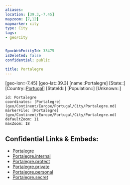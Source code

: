 ```yaml
---
aliases: 
location: [39.3,-7.45]
mapzoom: [7,12] 
mapmarker: city 
type: City
tags:
- geo/City


SpocWebEntityId: 33475
isDeleted: false
confidential: public

title: Portalegre
---
```

[geo-lon::-7.45]
[geo-lat::39.3]
[name::Portalegre]
[State::]
[Country::[Portugal](geo/Continent/Europe/Portugal.md)]
[StateId::]
[Population::]
[Unknown::]


```leaflet
id: Portalegre
coordinates: [Portalegre](geo/Continent/Europe/Portugal/City/Portalegre.md)
markerFile: [Portalegre](geo/Continent/Europe/Portugal/City/Portalegre.md)
defaultZoom: 11 
maxZoom: 18
```


## Confidential Links & Embeds: 
- [Portalegre](../../../../../../_public/geo/Continent/Europe/Portugal/City/Portalegre.md) 
- [Portalegre.internal](../../../../../../_internal/geo/Continent/Europe/Portugal/City/Portalegre.internal.md) 
- [Portalegre.protect](../../../../../../_protect/geo/Continent/Europe/Portugal/City/Portalegre.protect.md) 
- [Portalegre.private](../../../../../../_private/geo/Continent/Europe/Portugal/City/Portalegre.private.md) 
- [Portalegre.personal](../../../../../../_personal/geo/Continent/Europe/Portugal/City/Portalegre.personal.md) 
- [Portalegre.secret](../../../../../../_secret/geo/Continent/Europe/Portugal/City/Portalegre.secret.md) 
